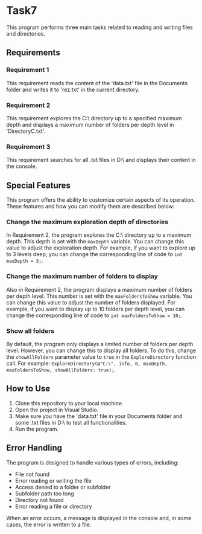 # Task7

This program performs three main tasks related to reading and writing files and directories.

## Requirements

### Requirement 1

This requirement reads the content of the 'data.txt' file in the Documents folder and writes it to 'rez.txt' in the current directory.

### Requirement 2

This requirement explores the C:\\ directory up to a specified maximum depth and displays a maximum number of folders per depth level in 'DirectoryC.txt'.

### Requirement 3

This requirement searches for all .txt files in D:\\ and displays their content in the console.

## Special Features

This program offers the ability to customize certain aspects of its operation. These features and how you can modify them are described below:

### Change the maximum exploration depth of directories

In Requirement 2, the program explores the C:\\ directory up to a maximum depth. This depth is set with the `maxDepth` variable. You can change this value to adjust the exploration depth. For example, if you want to explore up to 3 levels deep, you can change the corresponding line of code to `int maxDepth = 3;`.

### Change the maximum number of folders to display

Also in Requirement 2, the program displays a maximum number of folders per depth level. This number is set with the `maxFoldersToShow` variable. You can change this value to adjust the number of folders displayed. For example, if you want to display up to 10 folders per depth level, you can change the corresponding line of code to `int maxFoldersToShow = 10;`.

### Show all folders

By default, the program only displays a limited number of folders per depth level. However, you can change this to display all folders. To do this, change the `showAllFolders` parameter value to `true` in the `ExploreDirectory` function call. For example: `ExploreDirectory(@"C:\", info, 0, maxDepth, maxFoldersToShow, showAllFolders: true);`.

## How to Use

1. Clone this repository to your local machine.
2. Open the project in Visual Studio.
3. Make sure you have the 'data.txt' file in your Documents folder and some .txt files in D:\\ to test all functionalities.
4. Run the program.

## Error Handling

The program is designed to handle various types of errors, including:

- File not found
- Error reading or writing the file
- Access denied to a folder or subfolder
- Subfolder path too long
- Directory not found
- Error reading a file or directory

When an error occurs, a message is displayed in the console and, in some cases, the error is written to a file.

